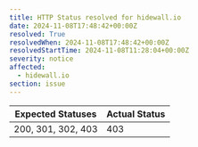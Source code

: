 ```yaml
---
title: HTTP Status resolved for hidewall.io
date: 2024-11-08T17:48:42+00:00Z
resolved: True
resolvedWhen: 2024-11-08T17:48:42+00:00Z
resolvedStartTime: 2024-11-08T11:28:04+00:00Z
severity: notice
affected:
  - hidewall.io
section: issue
---
```


| Expected Statuses | Actual Status  |
|-------------------|----------------|
| 200, 301, 302, 403 | 403 |
